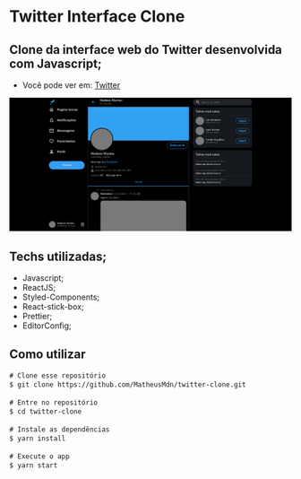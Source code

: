  # Twitter Interface Clone
 
 ## Clone da interface web do Twitter desenvolvida com Javascript;
 
- Você pode ver em: [Twitter](https://twitter-interface-clone.netlify.app/)
 
 ![Twitter](https://github.com/MatheusMdn/twitter-clone/blob/master/src/assets/twitter.png)
 
 ## Techs utilizadas;
 
 * Javascript;
 * ReactJS;
 * Styled-Components;
 * React-stick-box;
 * Prettier;
 * EditorConfig;
 
 ## Como utilizar 
``` 
# Clone esse repositório
$ git clone https://github.com/MatheusMdn/twitter-clone.git

# Entre no repositório
$ cd twitter-clone

# Instale as dependências
$ yarn install

# Execute o app
$ yarn start
```
